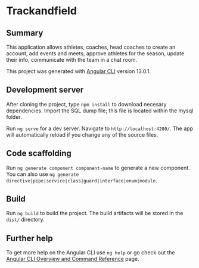 # Trackandfield

## Summary
This application allows athletes, coaches, head coaches to create an account, add events and meets, approve athletes for the season, update their info, communicate with the team in a chat room. 

This project was generated with [Angular CLI](https://github.com/angular/angular-cli) version 13.0.1.

## Development server

After cloning the project, type `npm install` to download necesary dependencies. Import the SQL dump file; this file is located within the mysql folder. 

Run `ng serve` for a dev server. Navigate to `http://localhost:4200/`. The app will automatically reload if you change any of the source files.

## Code scaffolding

Run `ng generate component component-name` to generate a new component. You can also use `ng generate directive|pipe|service|class|guard|interface|enum|module`.

## Build

Run `ng build` to build the project. The build artifacts will be stored in the `dist/` directory.

## Further help

To get more help on the Angular CLI use `ng help` or go check out the [Angular CLI Overview and Command Reference](https://angular.io/cli) page.
